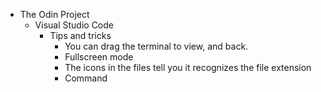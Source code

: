 - The Odin Project
	- Visual Studio Code
		- Tips and tricks
			- You can drag the terminal to view, and back.
			- Fullscreen mode
			- The icons in the files tell you it recognizes the file extension
			- Command